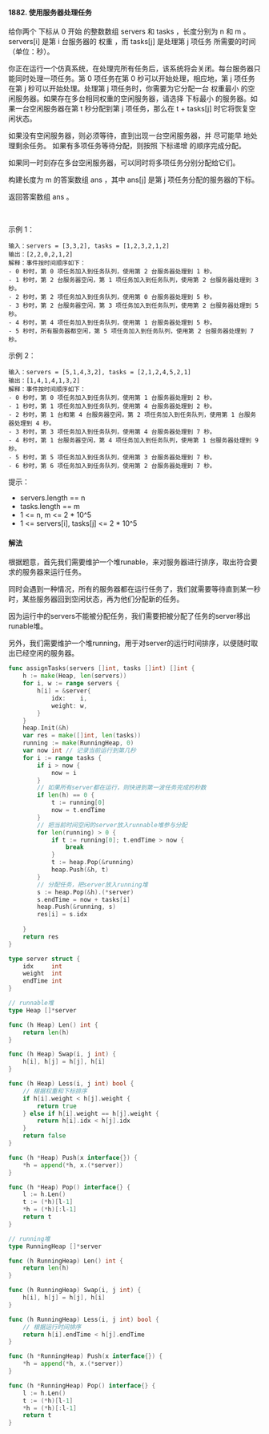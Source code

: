 #### 1882. 使用服务器处理任务
给你两个 下标从 0 开始 的整数数组 servers 和 tasks ，长度分别为 n​​​​​​ 和 m​​​​​​ 。servers[i] 是第 i​​​​​​​​​​ 台服务器的 权重 ，而 tasks[j] 是处理第 j​​​​​​ 项任务 所需要的时间（单位：秒）。

你正在运行一个仿真系统，在处理完所有任务后，该系统将会关闭。每台服务器只能同时处理一项任务。第 0 项任务在第 0 秒可以开始处理，相应地，第 j 项任务在第 j 秒可以开始处理。处理第 j 项任务时，你需要为它分配一台 权重最小 的空闲服务器。如果存在多台相同权重的空闲服务器，请选择 下标最小 的服务器。如果一台空闲服务器在第 t 秒分配到第 j 项任务，那么在 t + tasks[j] 时它将恢复空闲状态。

如果没有空闲服务器，则必须等待，直到出现一台空闲服务器，并 尽可能早 地处理剩余任务。 如果有多项任务等待分配，则按照 下标递增 的顺序完成分配。

如果同一时刻存在多台空闲服务器，可以同时将多项任务分别分配给它们。

构建长度为 m 的答案数组 ans ，其中 ans[j] 是第 j 项任务分配的服务器的下标。

返回答案数组 ans​​​​ 。

 

示例 1：
```
输入：servers = [3,3,2], tasks = [1,2,3,2,1,2]
输出：[2,2,0,2,1,2]
解释：事件按时间顺序如下：
- 0 秒时，第 0 项任务加入到任务队列，使用第 2 台服务器处理到 1 秒。
- 1 秒时，第 2 台服务器空闲，第 1 项任务加入到任务队列，使用第 2 台服务器处理到 3 秒。
- 2 秒时，第 2 项任务加入到任务队列，使用第 0 台服务器处理到 5 秒。
- 3 秒时，第 2 台服务器空闲，第 3 项任务加入到任务队列，使用第 2 台服务器处理到 5 秒。
- 4 秒时，第 4 项任务加入到任务队列，使用第 1 台服务器处理到 5 秒。
- 5 秒时，所有服务器都空闲，第 5 项任务加入到任务队列，使用第 2 台服务器处理到 7 秒。
```
示例 2：
```
输入：servers = [5,1,4,3,2], tasks = [2,1,2,4,5,2,1]
输出：[1,4,1,4,1,3,2]
解释：事件按时间顺序如下：
- 0 秒时，第 0 项任务加入到任务队列，使用第 1 台服务器处理到 2 秒。
- 1 秒时，第 1 项任务加入到任务队列，使用第 4 台服务器处理到 2 秒。
- 2 秒时，第 1 台和第 4 台服务器空闲，第 2 项任务加入到任务队列，使用第 1 台服务器处理到 4 秒。
- 3 秒时，第 3 项任务加入到任务队列，使用第 4 台服务器处理到 7 秒。
- 4 秒时，第 1 台服务器空闲，第 4 项任务加入到任务队列，使用第 1 台服务器处理到 9 秒。
- 5 秒时，第 5 项任务加入到任务队列，使用第 3 台服务器处理到 7 秒。
- 6 秒时，第 6 项任务加入到任务队列，使用第 2 台服务器处理到 7 秒。
```

提示：

- servers.length == n
- tasks.length == m
- 1 <= n, m <= 2 * 10^5
- 1 <= servers[i], tasks[j] <= 2 * 10^5

#### 解法
根据题意，首先我们需要维护一个堆runable，来对服务器进行排序，取出符合要求的服务器来运行任务。

同时会遇到一种情况，所有的服务器都在运行任务了，我们就需要等待直到某一秒时，某些服务器回到空闲状态，再为他们分配新的任务。

因为运行中的servers不能被分配任务，我们需要把被分配了任务的server移出runable堆。

另外，我们需要维护一个堆running，用于对server的运行时间排序，以便随时取出已经空闲的服务器。

```go
func assignTasks(servers []int, tasks []int) []int {
	h := make(Heap, len(servers))
	for i, w := range servers {
		h[i] = &server{
			idx:    i,
			weight: w,
		}
	}
	heap.Init(&h)
	var res = make([]int, len(tasks))
	running := make(RunningHeap, 0)
	var now int // 记录当前运行到第几秒
	for i := range tasks {
        if i > now {
            now = i
        }
        // 如果所有server都在运行，则快进到第一波任务完成的秒数
		if len(h) == 0 {
			t := running[0]
			now = t.endTime
		}
        // 把当前时间空闲的server放入runnable堆参与分配
		for len(running) > 0 {
			if t := running[0]; t.endTime > now {
				break
			}
			t := heap.Pop(&running)
			heap.Push(&h, t)
		}
        // 分配任务，把server放入running堆
		s := heap.Pop(&h).(*server)
		s.endTime = now + tasks[i]
		heap.Push(&running, s)
		res[i] = s.idx
        
	}
	return res
}

type server struct {
	idx     int
	weight  int
	endTime int
}

// runnable堆
type Heap []*server

func (h Heap) Len() int {
	return len(h)
}

func (h Heap) Swap(i, j int) {
	h[i], h[j] = h[j], h[i]
}

func (h Heap) Less(i, j int) bool {
    // 根据权重和下标排序
	if h[i].weight < h[j].weight {
		return true
	} else if h[i].weight == h[j].weight {
		return h[i].idx < h[j].idx
	}
	return false
}

func (h *Heap) Push(x interface{}) {
	*h = append(*h, x.(*server))
}

func (h *Heap) Pop() interface{} {
	l := h.Len()
	t := (*h)[l-1]
	*h = (*h)[:l-1]
	return t
}

// running堆
type RunningHeap []*server

func (h RunningHeap) Len() int {
	return len(h)
}

func (h RunningHeap) Swap(i, j int) {
	h[i], h[j] = h[j], h[i]
}

func (h RunningHeap) Less(i, j int) bool {
    // 根据运行时间排序
	return h[i].endTime < h[j].endTime
}

func (h *RunningHeap) Push(x interface{}) {
	*h = append(*h, x.(*server))
}

func (h *RunningHeap) Pop() interface{} {
	l := h.Len()
	t := (*h)[l-1]
	*h = (*h)[:l-1]
	return t
}
```